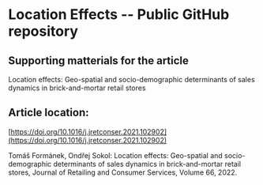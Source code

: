 # Location Effects -- Public GitHub repository

## Supporting matterials for the article 

 Location effects: Geo-spatial and socio-demographic determinants of sales dynamics in brick-and-mortar retail stores
 
 ## Article location: 
 
 [https://doi.org/10.1016/j.jretconser.2021.102902](https://doi.org/10.1016/j.jretconser.2021.102902) 
 
 Tomáš Formánek, Ondřej Sokol: Location effects: Geo-spatial and socio-demographic determinants of sales dynamics in brick-and-mortar retail stores,
Journal of Retailing and Consumer Services, Volume 66, 2022.
